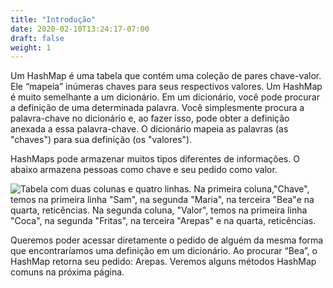 ```yaml
---
title: "Introdução"
date: 2020-02-10T13:24:17-07:00
draft: false
weight: 1
--- 
```


Um HashMap é uma tabela que contém uma coleção de pares chave-valor. Ele “mapeia” inúmeras chaves para seus respectivos valores. Um HashMap é muito semelhante a um dicionário. Em um dicionário, você pode procurar a definição de uma determinada palavra. Você simplesmente procura a palavra-chave no dicionário e, ao fazer isso, pode obter a definição anexada a essa palavra-chave. O dicionário mapeia as palavras (as "chaves") para sua definição (os "valores").

HashMaps pode armazenar muitos tipos diferentes de informações. O abaixo armazena pessoas como chave e seu pedido como valor.

![Tabela com duas colunas e quatro linhas. Na primeira coluna,"Chave", temos na primeira linha "Sam", na segunda "Maria", na terceira "Bea"e na quarta, reticências. Na segunda coluna, "Valor", temos na primeira linha "Coca", na segunda "Fritas", na terceira "Arepas" e na quarta, reticências.](../img/hashmap.png)

Queremos poder acessar diretamente o pedido de alguém da mesma forma que encontraríamos uma definição em um dicionário. Ao procurar “Bea”, o HashMap retorna seu pedido: Arepas. Veremos alguns métodos HashMap comuns na próxima página.
